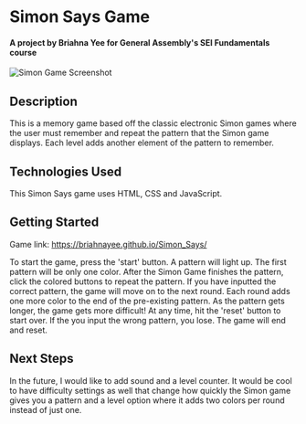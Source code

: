 # Simon Says Game
#### A project by Briahna Yee for General Assembly's SEI Fundamentals course

![Simon Game Screenshot](https://i.imgur.com/tVI3rYZ.png)

## Description
This is a memory game based off the classic electronic Simon games where the user must remember and repeat the pattern that the Simon game displays. Each level adds another element of the pattern to remember. 

## Technologies Used
This Simon Says game uses HTML, CSS and JavaScript.

## Getting Started
Game link: https://briahnayee.github.io/Simon_Says/

To start the game, press the 'start' button. A pattern will light up. The first pattern will be only one color. After the Simon Game finishes the pattern, click the colored buttons to repeat the pattern. If you have inputted the correct pattern, the game will move on to the next round. Each round adds one more color to the end of the pre-existing pattern. As the pattern gets longer, the game gets more difficult! At any time, hit the 'reset' button to start over. If the you input the wrong pattern, you lose. The game will end and reset.

## Next Steps
In the future, I would like to add sound and a level counter. It would be cool to have difficulty settings as well that change how quickly the Simon game gives you a pattern and a level option where it adds two colors per round instead of just one. 